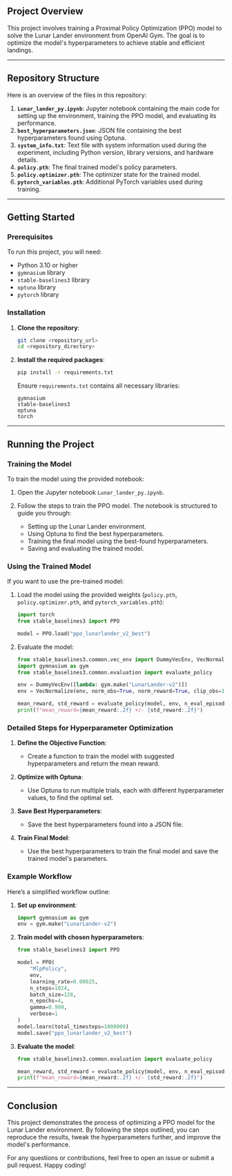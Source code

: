 ## Project Overview

This project involves training a Proximal Policy Optimization (PPO) model to solve the Lunar Lander environment from OpenAI Gym. The goal is to optimize the model's hyperparameters to achieve stable and efficient landings.

---

## Repository Structure

Here is an overview of the files in this repository:

1. **`Lunar_lander_py.ipynb`**: Jupyter notebook containing the main code for setting up the environment, training the PPO model, and evaluating its performance.
2. **`best_hyperparameters.json`**: JSON file containing the best hyperparameters found using Optuna.
3. **`system_info.txt`**: Text file with system information used during the experiment, including Python version, library versions, and hardware details.
4. **`policy.pth`**: The final trained model's policy parameters.
5. **`policy.optimizer.pth`**: The optimizer state for the trained model.
6. **`pytorch_variables.pth`**: Additional PyTorch variables used during training.

---

## Getting Started

### Prerequisites

To run this project, you will need:

- Python 3.10 or higher
- `gymnasium` library
- `stable-baselines3` library
- `optuna` library
- `pytorch` library

### Installation

1. **Clone the repository**:

    ```sh
    git clone <repository_url>
    cd <repository_directory>
    ```

2. **Install the required packages**:

    ```sh
    pip install -r requirements.txt
    ```

    Ensure `requirements.txt` contains all necessary libraries:
    ```plaintext
    gymnasium
    stable-baselines3
    optuna
    torch
    ```

---

## Running the Project

### Training the Model

To train the model using the provided notebook:

1. Open the Jupyter notebook `Lunar_lander_py.ipynb`.

2. Follow the steps to train the PPO model. The notebook is structured to guide you through:
   - Setting up the Lunar Lander environment.
   - Using Optuna to find the best hyperparameters.
   - Training the final model using the best-found hyperparameters.
   - Saving and evaluating the trained model.

### Using the Trained Model

If you want to use the pre-trained model:

1. Load the model using the provided weights (`policy.pth`, `policy.optimizer.pth`, and `pytorch_variables.pth`):

    ```python
    import torch
    from stable_baselines3 import PPO

    model = PPO.load("ppo_lunarlander_v2_best")
    ```

2. Evaluate the model:

    ```python
    from stable_baselines3.common.vec_env import DummyVecEnv, VecNormalize
    import gymnasium as gym
    from stable_baselines3.common.evaluation import evaluate_policy

    env = DummyVecEnv([lambda: gym.make("LunarLander-v2")])
    env = VecNormalize(env, norm_obs=True, norm_reward=True, clip_obs=10.)

    mean_reward, std_reward = evaluate_policy(model, env, n_eval_episodes=10, deterministic=True)
    print(f"mean_reward={mean_reward:.2f} +/- {std_reward:.2f}")
    ```

### Detailed Steps for Hyperparameter Optimization

1. **Define the Objective Function**:
    - Create a function to train the model with suggested hyperparameters and return the mean reward.

2. **Optimize with Optuna**:
    - Use Optuna to run multiple trials, each with different hyperparameter values, to find the optimal set.

3. **Save Best Hyperparameters**:
    - Save the best hyperparameters found into a JSON file.

4. **Train Final Model**:
    - Use the best hyperparameters to train the final model and save the trained model's parameters.

### Example Workflow

Here’s a simplified workflow outline:
1. **Set up environment**:

    ```python
    import gymnasium as gym
    env = gym.make("LunarLander-v2")
    ```

2. **Train model with chosen hyperparameters**:

    ```python
    from stable_baselines3 import PPO

    model = PPO(
        "MlpPolicy",
        env,
        learning_rate=0.00025,
        n_steps=1024,
        batch_size=128,
        n_epochs=4,
        gamma=0.999,
        verbose=1
    )
    model.learn(total_timesteps=1000000)
    model.save("ppo_lunarlander_v2_best")
    ```

3. **Evaluate the model**:

    ```python
    from stable_baselines3.common.evaluation import evaluate_policy

    mean_reward, std_reward = evaluate_policy(model, env, n_eval_episodes=10, deterministic=True)
    print(f"mean_reward={mean_reward:.2f} +/- {std_reward:.2f}")
    ```

---

## Conclusion

This project demonstrates the process of optimizing a PPO model for the Lunar Lander environment. By following the steps outlined, you can reproduce the results, tweak the hyperparameters further, and improve the model's performance.

For any questions or contributions, feel free to open an issue or submit a pull request. Happy coding!
